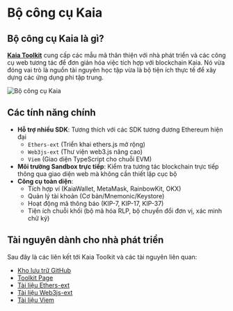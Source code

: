 # Bộ công cụ Kaia

## Bộ công cụ Kaia là gì?

[**Kaia Toolkit**](https://toolkit.kaia.io) cung cấp các mẫu mã thân thiện với nhà phát triển và các công cụ web tương tác để đơn giản hóa việc tích hợp với blockchain Kaia. Nó vừa đóng vai trò là nguồn tài nguyên học tập vừa là bộ tiện ích thực tế để xây dựng các ứng dụng phi tập trung.

![Bộ công cụ Kaia](/img/build/tools/klaytn-online-toolkit.png)

## Các tính năng chính

- **Hỗ trợ nhiều SDK**: Tương thích với các SDK tương đương Ethereum hiện đại
  - `Ethers-ext` (Triển khai ethers.js mở rộng)
  - `Web3js-ext` (Thư viện web3.js nâng cao)
  - `Viem` (Giao diện TypeScript cho chuỗi EVM)
- **Môi trường Sandbox trực tiếp**: Kiểm tra tương tác blockchain trực tiếp thông qua giao diện web mà không cần thiết lập cục bộ
- **Công cụ toàn diện**:
  - Tích hợp ví (KaiaWallet, MetaMask, RainbowKit, OKX)
  - Quản lý tài khoản (Cơ bản/Mnemonic/Keystore)
  - Hoạt động mã thông báo (KIP-7, KIP-17, KIP-37)
  - Tiện ích chuỗi khối (bộ mã hóa RLP, bộ chuyển đổi đơn vị, xác minh chữ ký)

## Tài nguyên dành cho nhà phát triển

Sau đây là các liên kết tới Kaia Toolkit và các tài nguyên liên quan:

- [Kho lưu trữ GitHub](https://github.com/kaiachain/kaia-online-toolkit)
- [Toolkit Page](https://toolkit.kaia.io)
- [Tài liệu Ethers-ext](../../references/sdk/ethers-ext/getting-started.md)
- [Tài liệu Web3js-ext](../../references/sdk/web3js-ext/getting-started.md)
- [Tài liệu Viem](../../references/sdk/viem/viem.md)